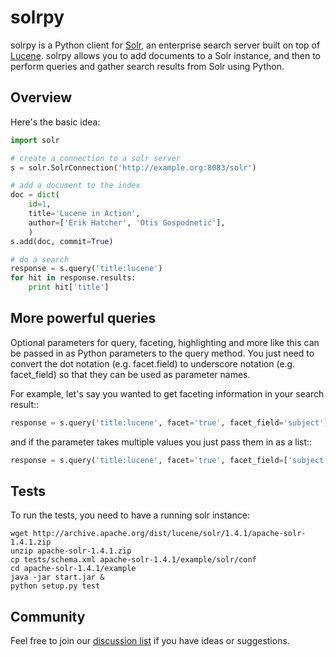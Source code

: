 # solrpy

solrpy is a Python client for [Solr], an enterprise search server
built on top of [Lucene].  solrpy allows you to add documents to a
Solr instance, and then to perform queries and gather search results
from Solr using Python.

## Overview

Here's the basic idea:

```python
import solr

# create a connection to a solr server
s = solr.SolrConnection('http://example.org:8083/solr')

# add a document to the index
doc = dict(
    id=1,
    title='Lucene in Action',
    author=['Erik Hatcher', 'Otis Gospodnetić'],
    )
s.add(doc, commit=True)

# do a search
response = s.query('title:lucene')
for hit in response.results:
    print hit['title']
```


## More powerful queries

Optional parameters for query, faceting, highlighting and more like this
can be passed in as Python parameters to the query method.  You just need
to convert the dot notation (e.g. facet.field) to underscore notation
(e.g. facet_field) so that they can be used as parameter names.

For example, let's say you wanted to get faceting information in your
search result::

```python
response = s.query('title:lucene', facet='true', facet_field='subject')
```

and if the parameter takes multiple values you just pass them in as a list::

```python
response = s.query('title:lucene', facet='true', facet_field=['subject', 'publisher'])
```

## Tests

To run the tests, you need to have a running solr instance:

```
wget http://archive.apache.org/dist/lucene/solr/1.4.1/apache-solr-1.4.1.zip
unzip apache-solr-1.4.1.zip
cp tests/schema.xml apache-solr-1.4.1/example/solr/conf
cd apache-solr-1.4.1/example
java -jar start.jar &
python setup.py test
```

## Community

Feel free to join our [discussion list] if you have ideas or suggestions.

[Solr]:  http://lucene.apache.org/solr/
[Lucene]:  http://lucene.apache.org/java/docs/
[discussion list]:  http://groups.google.com/group/solrpy
